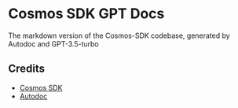 # Cosmos SDK GPT Docs

The markdown version of the Cosmos-SDK codebase, generated by Autodoc and GPT-3.5-turbo


## Credits
- [Cosmos SDK](https://github.com/cosmos/cosmos-sdk)
- [Autodoc](https://github.com/context-labs/autodoc)